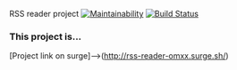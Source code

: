 RSS reader project
[![Maintainability](https://api.codeclimate.com/v1/badges/ad027b1bfab913058de7/maintainability)](https://codeclimate.com/github/orlovmaxxim/project-lvl3-s226/maintainability)
[![Build Status](https://travis-ci.org/orlovmaxxim/project-lvl3-s226.svg?branch=master)](https://travis-ci.org/orlovmaxxim/project-lvl3-s226)

### This project is...

[Project link on surge]-->(http://rss-reader-omxx.surge.sh/)